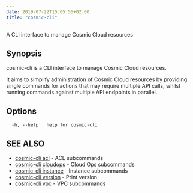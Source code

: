 ```yaml
---
date: 2019-07-22T15:05:55+02:00
title: "cosmic-cli"
---
```

A CLI interface to manage Cosmic Cloud resources

## Synopsis

cosmic-cli is a CLI interface to manage Cosmic Cloud resources.

It aims to simplify administration of Cosmic Cloud resources by providing single commands for
actions that may require multiple API calls, whilst running commands against multiple API endpoints
in parallel.

## Options

```text
  -h, --help   help for cosmic-cli
```

## SEE ALSO

* [cosmic-cli acl](../cosmic-cli_acl/) - ACL subcommands
* [cosmic-cli cloudops](../cosmic-cli_cloudops/) - Cloud Ops subcommands
* [cosmic-cli instance](../cosmic-cli_instance/) - Instance subcommands
* [cosmic-cli version](../cosmic-cli_version/) - Print version
* [cosmic-cli vpc](../cosmic-cli_vpc/) - VPC subcommands
